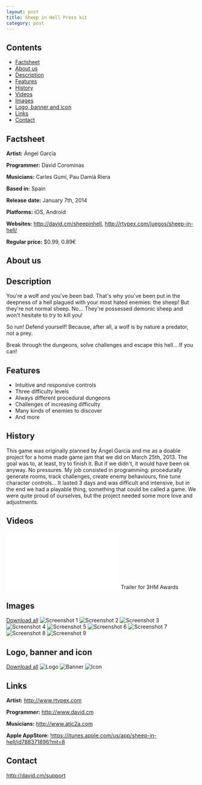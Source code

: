 ```yaml
---
layout: post
title: Sheep in Hell Press kit
category: post
---
```


Contents
--------

- [Factsheet](#factsheet)
- [About us](#aboutus)
- [Description](#description)
- [Features](#features)
- [History](#history)
- [Videos](#videos)
- [Images](#images)
- [Logo, banner and icon](#logobannericon)
- [Links](#links)
- [Contact](#contact)

<a id="factsheet"></a>
Factsheet
---------

**Artist:** Ángel García

**Programmer:** David Corominas

**Musicians:** Carles Gumí, Pau Damià Riera

**Based in:** Spain

**Release date:** January 7th, 2014

**Platforms:** iOS, Android

**Websites:** <http://david.cm/sheepinhell>, <http://rtypex.com/juegos/sheep-in-hell/>

**Regular price:** $0.99, 0.89€

<a id="factsheet"></a>
About us
--------

<a id="description"></a>
Description
-----------

You're a wolf and you've been bad. That's why you've been put in the deepness of a hell plagued with your most hated enemies: the sheep! But they're not normal sheep. No... They're possessed demonic sheep and won't hesitate to try to kill you!

So run! Defend yourself! Because, after all, a wolf is by nature a predator, not a prey.

Break through the dungeons, solve challenges and escape this hell... If you can!

<a id="features"></a>
Features
--------

- Intuitive and responsive controls
- Three difficulty levels
- Always different procedural dungeons
- Challenges of increasing difficulty
- Many kinds of enemies to discover
- And more

<a id="history"></a>
History
-------

This game was originally planned by Ángel García and me as a doable project for a home made game jam that we did on March 25th, 2013. The goal was to, at least, try to finish it. But if we didn't, it would have been ok anyway. No pressures. My job consisted in programming: procedurally generate rooms, track challenges, create enemy behaviours, fine tune character controls... It lasted 3 days and was difficult and intensive, but in the end we had a playable thing, something that could be called a game. We were quite proud of ourselves, but the project needed some more love and adjustments.

<a id="videos"></a>
Videos
------

<iframe id="video" frameborder="0" src="//www.youtube-nocookie.com/embed/kSNr3nP3Iy8?rel=0" allowfullscreen></iframe>
Trailer for 3HM Awards

<a id="images"></a>
Images
------

[Download all](sheepinhell_contents/screenshots.zip)
![Screenshot 1](sheepinhell_contents/screenshot1.png)
![Screenshot 2](sheepinhell_contents/screenshot2.png)
![Screenshot 3](sheepinhell_contents/screenshot3.png)
![Screenshot 4](sheepinhell_contents/screenshot4.png)
![Screenshot 5](sheepinhell_contents/screenshot5.png)
![Screenshot 6](sheepinhell_contents/screenshot6.png)
![Screenshot 7](sheepinhell_contents/screenshot7.png)
![Screenshot 8](sheepinhell_contents/screenshot8.png)
![Screenshot 9](sheepinhell_contents/screenshot9.png)

<a id="logobannericon"></a>
Logo, banner and icon
---------------------

[Download all](sheepinhell_contents/logos.zip)
![Logo](sheepinhell_contents/logo.png)
![Banner](sheepinhell_contents/banner.png)
![Icon](sheepinhell_contents/icon.png)

<a id="links"></a>
Links
-----

**Artist:** <http://www.rtypex.com>

**Programmer:** <http://www.david.cm>

**Musicians:** <http://www.atic2a.com>

**Apple AppStore:** <https://itunes.apple.com/us/app/sheep-in-hell/id788371896?mt=8>

<a id="contact"></a>
Contact
-------

<http://david.cm/support>
